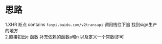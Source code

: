 # 思路

1.XHR 断点 contains `fanyi.baidu.com/v2transapi`  调用栈往下追 找到sign生产的地方  
2.直接扣出e 函数 补充依赖的函数a和n 以及定义一个常数i即可